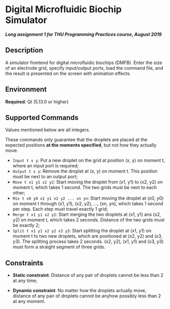 # Digital Microfluidic Biochip Simulator

___Long assignment 1 for THU Programming Practices course, August 2019___

## Description
A simulator frontend for digital microfluidic biochips (DMFB). Enter the size of an electrode grid, specify input/output ports, load the command file, and the result is presented on the screen with animation effects.

## Environment
__Required__: Qt (5.13.0 or higher)

## Supported Commands
Values mentioned below are all integers.

These commands only guarantee that the droplets are placed at the expected positions **at the moments specified**, but not how they actually move.

* `Input t x y`: Put a new droplet on the grid at position (x, y) on moment t, where an input port is required;
* `Output t x y`: Remove the droplet at (x, y) on moment t. This position must be next to an output port;
* `Move t x1 y1 x2 y2`: Start moving the droplet from (x1, y1) to (x2, y2) on moment t, which takes 1 second. The two grids must be next to each other;
* `Mix t x0 y0 x1 y1 x2 y2 ... xn yn`: Start moving the droplet at (x0, y0) on moment t through (x1, y1), (x2, y2), ..., (xn, yn), which takes 1 second per step. Each step must travel exactly 1 grid;
* `Merge t x1 y1 x2 y2`: Start merging the two droplets at (x1, y1) ans (x2, y2) on moment t, which takes 2 seconds. Distance of the two grids must be exactly 2;
* `Split t x1 y1 x2 y2 x3 y3`: Start splitting the droplet at (x1, y1) on moment t to two new droplets, which are positioned at (x2, y2) and (x3, y3). The splitting process takes 2 seconds. (x2, y2), (x1, y1) and (x3, y3) must form a straight segment of three grids.

## Constraints
* __Static constraint__: Distance of any pair of droplets cannot be less than 2 at any time;

* __Dynamic constraint__: No matter how the droplets actually move, distance of any pair of droplets cannot be anyhow possibly less than 2 at any moment.
